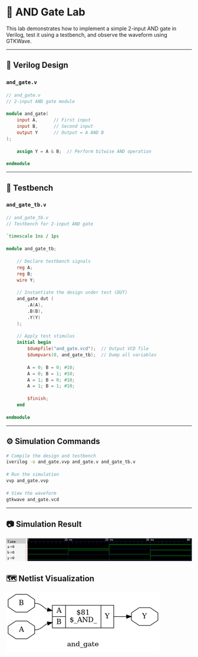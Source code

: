 # 🔘 AND Gate Lab

This lab demonstrates how to implement a simple 2-input AND gate in Verilog, test it using a testbench, and observe the waveform using GTKWave.

---

## 📄 Verilog Design

### `and_gate.v`

```verilog
// and_gate.v
// 2-input AND gate module

module and_gate(
    input A,      // First input
    input B,      // Second input
    output Y      // Output = A AND B
);

    assign Y = A & B;  // Perform bitwise AND operation

endmodule
```

---

## 🧪 Testbench

### `and_gate_tb.v`

```verilog
// and_gate_tb.v
// Testbench for 2-input AND gate

`timescale 1ns / 1ps

module and_gate_tb;

    // Declare testbench signals
    reg A;
    reg B;
    wire Y;

    // Instantiate the design under test (DUT)
    and_gate dut (
        .A(A),
        .B(B),
        .Y(Y)
    );

    // Apply test stimulus
    initial begin
        $dumpfile("and_gate.vcd");  // Output VCD file
        $dumpvars(0, and_gate_tb);  // Dump all variables

        A = 0; B = 0; #10;
        A = 0; B = 1; #10;
        A = 1; B = 0; #10;
        A = 1; B = 1; #10;

        $finish;
    end

endmodule
```

---

## ⚙️ Simulation Commands

```bash
# Compile the design and testbench
iverilog -o and_gate.vvp and_gate.v and_gate_tb.v

# Run the simulation
vvp and_gate.vvp

# View the waveform
gtkwave and_gate.vcd
```

---

## 📷 Simulation Result

![AND gate waveform](and_wave.png)

## 🗺️ Netlist Visualization

![AND gate netlist](and_gate_netlist.png)
